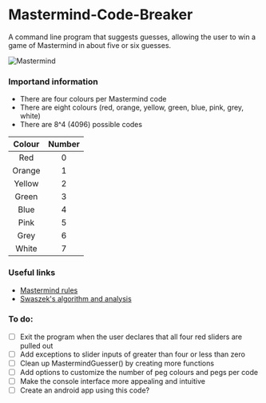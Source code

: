 # Mastermind-Code-Breaker
A command line program that suggests guesses, allowing the user to win a game of Mastermind in about five or six guesses.

![Mastermind](https://i.imgur.com/5qg3tjC.jpg)

### Importand information
- There are four colours per Mastermind code
- There are eight colours (red, orange, yellow, green, blue, pink, grey, white)
- There are 8^4 (4096) possible codes

| Colour          |  Number |
| :-------------: | :-------------: | 
| Red             | 0               |
| Orange          | 1               |
| Yellow          | 2               |
| Green           | 3               |
| Blue            | 4               |
| Pink            | 5               |
| Grey            | 6               |
| White           | 7               |

### Useful links
- [Mastermind rules](https://www.wikihow.com/Play-Mastermind)
- [Swaszek's algorithm and analysis](https://arxiv.org/pdf/1305.1010.pdf)

### To do:
- [ ] Exit the program when the user declares that all four red sliders are pulled out
- [ ] Add exceptions to slider inputs of greater than four or less than zero
- [ ] Clean up MastermindGuesser() by creating more functions
- [ ] Add options to customize the number of peg colours and pegs per code
- [ ] Make the console interface more appealing and intuitive
- [ ] Create an android app using this code?

